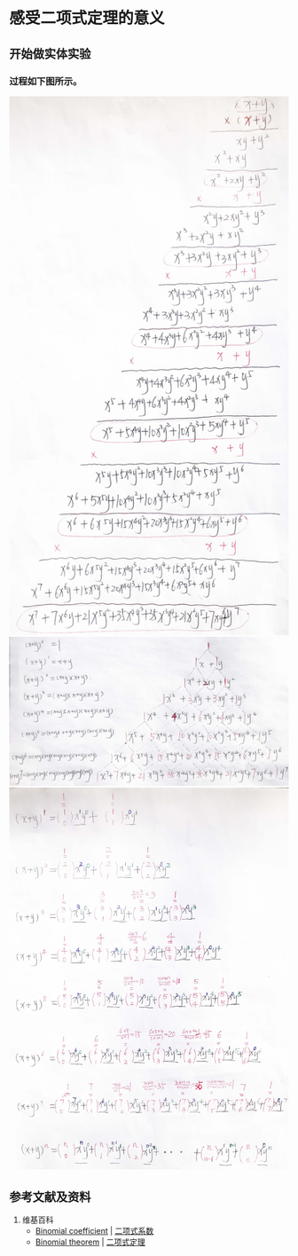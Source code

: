 # 感受二项式定理的意义

## 开始做实体实验

### 过程如下图所示。

![](/images/函数与解析几何/二项式定理和自然常数e/感受二项式定理的意义/1a1.jpg)
![](/images/函数与解析几何/二项式定理和自然常数e/感受二项式定理的意义/1a2.jpg)
![](/images/函数与解析几何/二项式定理和自然常数e/感受二项式定理的意义/1a3.jpg)

## 参考文献及资料

1. 维基百科
	- [Binomial coefficient](https://en.wikipedia.org/wiki/Binomial_coefficient) | [二项式系数](https://zh.wikipedia.org/wiki/%E4%BA%8C%E9%A0%85%E5%BC%8F%E4%BF%82%E6%95%B8) 
	- [Binomial theorem](https://en.wikipedia.org/wiki/Binomial_theorem) | [二项式定理](https://zh.wikipedia.org/wiki/%E4%BA%8C%E9%A1%B9%E5%BC%8F%E5%AE%9A%E7%90%86) 